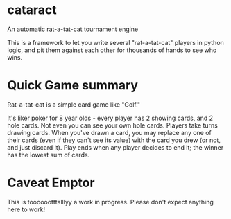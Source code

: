 # cataract
An automatic rat-a-tat-cat tournament engine

This is a framework to let you write several "rat-a-tat-cat" players in python logic, and pit them against each other for thousands of hands to see who wins.   

# Quick Game summary
Rat-a-tat-cat is a simple card game like "Golf."

It's liker poker for 8 year olds - every player has 2 showing cards, and 2 hole cards. Not even you can see your own hole cards. Players take turns drawing cards. When you've drawn a card, you may replace any one of their cards (even if they can't see its value) with the card you drew (or not, and just discard it). Play ends when any player decides to end it; the winner has the lowest sum of cards.

# Caveat Emptor
This is tooooootttalllyy a work in progress. Please don't expect anything here to work!
